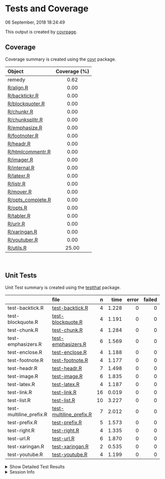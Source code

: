 Tests and Coverage
================
06 September, 2018 18:24:49

This output is created by
[covrpage](https://github.com/yonicd/covrpage).

## Coverage

Coverage summary is created using the
[covr](https://github.com/r-lib/covr) package.

| Object                                     | Coverage (%) |
| :----------------------------------------- | :----------: |
| remedy                                     |     0.62     |
| [R/align.R](../R/align.R)                  |     0.00     |
| [R/backtickr.R](../R/backtickr.R)          |     0.00     |
| [R/blockquoter.R](../R/blockquoter.R)      |     0.00     |
| [R/chunkr.R](../R/chunkr.R)                |     0.00     |
| [R/chunksplitr.R](../R/chunksplitr.R)      |     0.00     |
| [R/emphasize.R](../R/emphasize.R)          |     0.00     |
| [R/footnoter.R](../R/footnoter.R)          |     0.00     |
| [R/headr.R](../R/headr.R)                  |     0.00     |
| [R/htmlcommentr.R](../R/htmlcommentr.R)    |     0.00     |
| [R/imager.R](../R/imager.R)                |     0.00     |
| [R/internal.R](../R/internal.R)            |     0.00     |
| [R/latexr.R](../R/latexr.R)                |     0.00     |
| [R/listr.R](../R/listr.R)                  |     0.00     |
| [R/mover.R](../R/mover.R)                  |     0.00     |
| [R/opts\_complete.R](../R/opts_complete.R) |     0.00     |
| [R/opts.R](../R/opts.R)                    |     0.00     |
| [R/tabler.R](../R/tabler.R)                |     0.00     |
| [R/urlr.R](../R/urlr.R)                    |     0.00     |
| [R/xaringan.R](../R/xaringan.R)            |     0.00     |
| [R/youtuber.R](../R/youtuber.R)            |     0.00     |
| [R/utils.R](../R/utils.R)                  |    25.00     |

<br>

## Unit Tests

Unit Test summary is created using the
[testthat](https://github.com/r-lib/testthat)
package.

|                          | file                                                         |  n |  time | error | failed | skipped | warning |
| ------------------------ | :----------------------------------------------------------- | -: | ----: | ----: | -----: | ------: | ------: |
| test-backtick.R          | [test-backtick.R](testthat/test-backtick.R)                  |  4 | 1.228 |     0 |      0 |       0 |       0 |
| test-blockquote.R        | [test-blockquote.R](testthat/test-blockquote.R)              |  4 | 1.191 |     0 |      0 |       0 |       0 |
| test-chunk.R             | [test-chunk.R](testthat/test-chunk.R)                        |  4 | 1.284 |     0 |      0 |       0 |       0 |
| test-emphasizers.R       | [test-emphasizers.R](testthat/test-emphasizers.R)            |  6 | 1.569 |     0 |      0 |       0 |       0 |
| test-enclose.R           | [test-enclose.R](testthat/test-enclose.R)                    |  4 | 1.188 |     0 |      0 |       0 |       0 |
| test-footnote.R          | [test-footnote.R](testthat/test-footnote.R)                  |  4 | 1.177 |     0 |      0 |       0 |       0 |
| test-headr.R             | [test-headr.R](testthat/test-headr.R)                        |  7 | 1.498 |     0 |      0 |       0 |       0 |
| test-image.R             | [test-image.R](testthat/test-image.R)                        |  6 | 1.835 |     0 |      0 |       0 |       0 |
| test-latex.R             | [test-latex.R](testthat/test-latex.R)                        |  4 | 1.187 |     0 |      0 |       0 |       0 |
| test-link.R              | [test-link.R](testthat/test-link.R)                          | 16 | 0.019 |     0 |      0 |       0 |       0 |
| test-list.R              | [test-list.R](testthat/test-list.R)                          | 10 | 3.227 |     0 |      0 |       0 |       0 |
| test-multiline\_prefix.R | [test-multiline\_prefix.R](testthat/test-multiline_prefix.R) |  7 | 2.012 |     0 |      0 |       0 |       0 |
| test-prefix.R            | [test-prefix.R](testthat/test-prefix.R)                      |  5 | 1.573 |     0 |      0 |       0 |       0 |
| test-right.R             | [test-right.R](testthat/test-right.R)                        |  4 | 1.335 |     0 |      0 |       0 |       0 |
| test-url.R               | [test-url.R](testthat/test-url.R)                            |  6 | 1.870 |     0 |      0 |       0 |       0 |
| test-xaringan.R          | [test-xaringan.R](testthat/test-xaringan.R)                  |  2 | 0.535 |     0 |      0 |       0 |       0 |
| test-youtube.R           | [test-youtube.R](testthat/test-youtube.R)                    |  4 | 1.199 |     0 |      0 |       0 |       0 |

<details closed>

<summary> Show Detailed Test Results
</summary>

| file                                                              | context                         | test                                                       | status | n |  time |
| :---------------------------------------------------------------- | :------------------------------ | :--------------------------------------------------------- | :----- | -: | ----: |
| [test-backtick.R](testthat/test-backtick.R#L17)                   | backticks                       | backticks: empty                                           | PASS   | 1 | 0.226 |
| [test-backtick.R](testthat/test-backtick.R#L30)                   | backticks                       | backticks: highlighted                                     | PASS   | 1 | 0.326 |
| [test-backtick.R](testthat/test-backtick.R#L43)                   | backticks                       | backticks: multiline                                       | PASS   | 1 | 0.326 |
| [test-backtick.R](testthat/test-backtick.R#L56)                   | backticks                       | backticks: multiselect                                     | PASS   | 1 | 0.350 |
| [test-blockquote.R](testthat/test-blockquote.R#L14)               | blockquoter                     | blockquoter: empty                                         | PASS   | 1 | 0.201 |
| [test-blockquote.R](testthat/test-blockquote.R#L26)               | blockquoter                     | blockquoter: highlighted                                   | PASS   | 1 | 0.329 |
| [test-blockquote.R](testthat/test-blockquote.R#L38)               | blockquoter                     | blockquoter: multiline                                     | PASS   | 1 | 0.330 |
| [test-blockquote.R](testthat/test-blockquote.R#L50)               | blockquoter                     | blockquoter: multiparagraph                                | PASS   | 1 | 0.331 |
| [test-chunk.R](testthat/test-chunk.R#L28_L30)                     | chunks                          | splitting: splitting one chunk into two                    | PASS   | 1 | 0.322 |
| [test-chunk.R](testthat/test-chunk.R#L51_L53)                     | chunks                          | params: splitting one chunk into two carrying chunk params | PASS   | 1 | 0.327 |
| [test-chunk.R](testthat/test-chunk.R#L72_L74)                     | chunks                          | creating: full document                                    | PASS   | 1 | 0.308 |
| [test-chunk.R](testthat/test-chunk.R#L93_L95)                     | chunks                          | wrapping: full document                                    | PASS   | 1 | 0.327 |
| [test-emphasizers.R](testthat/test-emphasizers.R#L16)             | emphasizers                     | italics: empty                                             | PASS   | 1 | 0.192 |
| [test-emphasizers.R](testthat/test-emphasizers.R#L29)             | emphasizers                     | italics: highlighted                                       | PASS   | 1 | 0.339 |
| [test-emphasizers.R](testthat/test-emphasizers.R#L47)             | emphasizers                     | bold: empty                                                | PASS   | 1 | 0.189 |
| [test-emphasizers.R](testthat/test-emphasizers.R#L60)             | emphasizers                     | bold: highlighted                                          | PASS   | 1 | 0.334 |
| [test-emphasizers.R](testthat/test-emphasizers.R#L78)             | emphasizers                     | strike: empty                                              | PASS   | 1 | 0.180 |
| [test-emphasizers.R](testthat/test-emphasizers.R#L91)             | emphasizers                     | strike: highlighted                                        | PASS   | 1 | 0.335 |
| [test-enclose.R](testthat/test-enclose.R#L22)                     | enclose                         | enclose: empty                                             | PASS   | 1 | 0.190 |
| [test-enclose.R](testthat/test-enclose.R#L39)                     | enclose                         | enclose: highlighted                                       | PASS   | 1 | 0.331 |
| [test-enclose.R](testthat/test-enclose.R#L55)                     | enclose                         | enclose: multiple lines                                    | PASS   | 1 | 0.332 |
| [test-enclose.R](testthat/test-enclose.R#L69)                     | enclose                         | enclose: multiple selections                               | PASS   | 1 | 0.335 |
| [test-footnote.R](testthat/test-footnote.R#L16)                   | footnotes                       | footnotes: empty                                           | PASS   | 1 | 0.183 |
| [test-footnote.R](testthat/test-footnote.R#L29)                   | footnotes                       | footnotes: highlighted                                     | PASS   | 1 | 0.327 |
| [test-footnote.R](testthat/test-footnote.R#L42)                   | footnotes                       | footnotes: multiline                                       | PASS   | 1 | 0.332 |
| [test-footnote.R](testthat/test-footnote.R#L55)                   | footnotes                       | footnotes: multiselect                                     | PASS   | 1 | 0.335 |
| [test-headr.R](testthat/test-headr.R#L12)                         | headr                           | add headers to source editor: \#                           | PASS   | 1 | 0.191 |
| [test-headr.R](testthat/test-headr.R#L19)                         | headr                           | add headers to source editor: \#\#                         | PASS   | 1 | 0.190 |
| [test-headr.R](testthat/test-headr.R#L26)                         | headr                           | add headers to source editor: \#\#\#                       | PASS   | 1 | 0.184 |
| [test-headr.R](testthat/test-headr.R#L33)                         | headr                           | add headers to source editor: \#\#\#\#                     | PASS   | 1 | 0.194 |
| [test-headr.R](testthat/test-headr.R#L40)                         | headr                           | add headers to source editor: \#\#\#\#\#                   | PASS   | 1 | 0.212 |
| [test-headr.R](testthat/test-headr.R#L47)                         | headr                           | add headers to source editor: \#\#\#\#\#\#                 | PASS   | 1 | 0.192 |
| [test-headr.R](testthat/test-headr.R#L55)                         | headr                           | add headers to source editor: append                       | PASS   | 1 | 0.335 |
| [test-image.R](testthat/test-image.R#L16)                         | images                          | images: empty                                              | PASS   | 1 | 0.199 |
| [test-image.R](testthat/test-image.R#L29)                         | images                          | images: no description bad link                            | PASS   | 1 | 0.336 |
| [test-image.R](testthat/test-image.R#L42)                         | images                          | images: description bad link                               | PASS   | 1 | 0.348 |
| [test-image.R](testthat/test-image.R#L55)                         | images                          | images: no description good link                           | PASS   | 1 | 0.315 |
| [test-image.R](testthat/test-image.R#L68)                         | images                          | images: single word description good link                  | PASS   | 1 | 0.320 |
| [test-image.R](testthat/test-image.R#L81)                         | images                          | images: multiple word description good link                | PASS   | 1 | 0.317 |
| [test-latex.R](testthat/test-latex.R#L16)                         | latex                           | latex: empty                                               | PASS   | 1 | 0.185 |
| [test-latex.R](testthat/test-latex.R#L29)                         | latex                           | latex: highlighted                                         | PASS   | 1 | 0.326 |
| [test-latex.R](testthat/test-latex.R#L42)                         | latex                           | latex: multiline                                           | PASS   | 1 | 0.332 |
| [test-latex.R](testthat/test-latex.R#L55)                         | latex                           | latex: multiselect                                         | PASS   | 1 | 0.344 |
| [test-link.R](testthat/test-link.R#L5)                            | url and relative link detection | urls are detected: www                                     | PASS   | 1 | 0.001 |
| [test-link.R](testthat/test-link.R#L8)                            | url and relative link detection | urls are detected: http                                    | PASS   | 1 | 0.001 |
| [test-link.R](testthat/test-link.R#L11)                           | url and relative link detection | urls are detected: https                                   | PASS   | 1 | 0.001 |
| [test-link.R](testthat/test-link.R#L17)                           | url and relative link detection | (potential) relative links are detected: md                | PASS   | 1 | 0.002 |
| [test-link.R](testthat/test-link.R#L20)                           | url and relative link detection | (potential) relative links are detected: Rmd               | PASS   | 1 | 0.001 |
| [test-link.R](testthat/test-link.R#L23)                           | url and relative link detection | (potential) relative links are detected: subdir file       | PASS   | 1 | 0.001 |
| [test-link.R](testthat/test-link.R#L26)                           | url and relative link detection | (potential) relative links are detected: subdir folder     | PASS   | 1 | 0.001 |
| [test-link.R](testthat/test-link.R#L32)                           | url and relative link detection | image links are detected: png                              | PASS   | 1 | 0.002 |
| [test-link.R](testthat/test-link.R#L35)                           | url and relative link detection | image links are detected: jpg                              | PASS   | 1 | 0.001 |
| [test-link.R](testthat/test-link.R#L38)                           | url and relative link detection | image links are detected: jpeg                             | PASS   | 1 | 0.001 |
| [test-link.R](testthat/test-link.R#L41)                           | url and relative link detection | image links are detected: gif                              | PASS   | 1 | 0.001 |
| [test-link.R](testthat/test-link.R#L47)                           | url and relative link detection | invalid urls/links are not detected: http/s                | PASS   | 2 | 0.002 |
| [test-link.R](testthat/test-link.R#L51)                           | url and relative link detection | invalid urls/links are not detected: www                   | PASS   | 2 | 0.002 |
| [test-link.R](testthat/test-link.R#L55)                           | url and relative link detection | invalid urls/links are not detected: no .com               | PASS   | 1 | 0.002 |
| [test-list.R](testthat/test-list.R#L14)                           | lists                           | unordered lists: empty                                     | PASS   | 1 | 0.129 |
| [test-list.R](testthat/test-list.R#L26)                           | lists                           | unordered lists: highlighted                               | PASS   | 1 | 0.333 |
| [test-list.R](testthat/test-list.R#L38)                           | lists                           | unordered lists: multiple lines                            | PASS   | 1 | 0.327 |
| [test-list.R](testthat/test-list.R#L50)                           | lists                           | unordered lists: multiple paragraphs                       | PASS   | 1 | 0.474 |
| [test-list.R](testthat/test-list.R#L62)                           | lists                           | unordered lists: nested list                               | PASS   | 1 | 0.358 |
| [test-list.R](testthat/test-list.R#L77)                           | lists                           | ordered lists: empty                                       | PASS   | 1 | 0.226 |
| [test-list.R](testthat/test-list.R#L89)                           | lists                           | ordered lists: highlighted                                 | PASS   | 1 | 0.353 |
| [test-list.R](testthat/test-list.R#L101)                          | lists                           | ordered lists: multiple lines                              | PASS   | 1 | 0.343 |
| [test-list.R](testthat/test-list.R#L113)                          | lists                           | ordered lists: multiple paragraphs                         | PASS   | 1 | 0.351 |
| [test-list.R](testthat/test-list.R#L125)                          | lists                           | ordered lists: nested list                                 | PASS   | 1 | 0.333 |
| [test-multiline\_prefix.R](testthat/test-multiline_prefix.R#L21)  | multiline prefix                | prefix: empty                                              | PASS   | 1 | 0.129 |
| [test-multiline\_prefix.R](testthat/test-multiline_prefix.R#L33)  | multiline prefix                | prefix: empty as\_is                                       | PASS   | 1 | 0.193 |
| [test-multiline\_prefix.R](testthat/test-multiline_prefix.R#L49)  | multiline prefix                | prefix: highlighted                                        | PASS   | 1 | 0.344 |
| [test-multiline\_prefix.R](testthat/test-multiline_prefix.R#L65)  | multiline prefix                | prefix: multiple lines                                     | PASS   | 1 | 0.345 |
| [test-multiline\_prefix.R](testthat/test-multiline_prefix.R#L81)  | multiline prefix                | prefix: multiple paragraphs                                | PASS   | 1 | 0.326 |
| [test-multiline\_prefix.R](testthat/test-multiline_prefix.R#L95)  | multiline prefix                | prefix: multiple paragraphs as\_is                         | PASS   | 1 | 0.330 |
| [test-multiline\_prefix.R](testthat/test-multiline_prefix.R#L111) | multiline prefix                | prefix: nested list                                        | PASS   | 1 | 0.345 |
| [test-prefix.R](testthat/test-prefix.R#L20)                       | prefix                          | prefix: empty                                              | PASS   | 1 | 0.186 |
| [test-prefix.R](testthat/test-prefix.R#L36)                       | prefix                          | prefix: line                                               | PASS   | 1 | 0.363 |
| [test-prefix.R](testthat/test-prefix.R#L50)                       | prefix                          | prefix: highlighted                                        | PASS   | 1 | 0.339 |
| [test-prefix.R](testthat/test-prefix.R#L66)                       | prefix                          | prefix: multiple lines                                     | PASS   | 1 | 0.337 |
| [test-prefix.R](testthat/test-prefix.R#L80)                       | prefix                          | prefix: multiple selections                                | PASS   | 1 | 0.348 |
| [test-right.R](testthat/test-right.R#L16)                         | copy text to the right          | rightr: one word                                           | PASS   | 1 | 0.309 |
| [test-right.R](testthat/test-right.R#L29)                         | copy text to the right          | rightr: one word                                           | PASS   | 1 | 0.329 |
| [test-right.R](testthat/test-right.R#L42)                         | copy text to the right          | rightr: multiple words                                     | PASS   | 1 | 0.349 |
| [test-right.R](testthat/test-right.R#L60)                         | copy text to the right          | rightr: highlighting                                       | PASS   | 1 | 0.348 |
| [test-url.R](testthat/test-url.R#L16)                             | urls                            | urls: empty                                                | PASS   | 1 | 0.209 |
| [test-url.R](testthat/test-url.R#L29)                             | urls                            | urls: no description bad link                              | PASS   | 1 | 0.326 |
| [test-url.R](testthat/test-url.R#L42)                             | urls                            | urls: description bad link                                 | PASS   | 1 | 0.324 |
| [test-url.R](testthat/test-url.R#L55)                             | urls                            | urls: no description good link                             | PASS   | 1 | 0.346 |
| [test-url.R](testthat/test-url.R#L68)                             | urls                            | urls: single word description good link                    | PASS   | 1 | 0.332 |
| [test-url.R](testthat/test-url.R#L81)                             | urls                            | urls: multiple word description good link                  | PASS   | 1 | 0.333 |
| [test-xaringan.R](testthat/test-xaringan.R#L24_L26)               | xaringan                        | urls: empty                                                | PASS   | 1 | 0.194 |
| [test-xaringan.R](testthat/test-xaringan.R#L38_L39)               | xaringan                        | urls: highlighted                                          | PASS   | 1 | 0.341 |
| [test-youtube.R](testthat/test-youtube.R#L16_L18)                 | youtube                         | images: empty html                                         | PASS   | 1 | 0.195 |
| [test-youtube.R](testthat/test-youtube.R#L31_L32)                 | youtube                         | images: html                                               | PASS   | 1 | 0.333 |
| [test-youtube.R](testthat/test-youtube.R#L46_L47)                 | youtube                         | images: html width/height                                  | PASS   | 1 | 0.335 |
| [test-youtube.R](testthat/test-youtube.R#L63_L64)                 | youtube                         | images: html width/height                                  | PASS   | 1 | 0.336 |

</details>

<details>

<summary> Session Info </summary>

| Field    | Value                               |
| :------- | :---------------------------------- |
| Version  | R version 3.5.1 (2018-07-02)        |
| Platform | x86\_64-apple-darwin15.6.0 (64-bit) |
| Running  | macOS High Sierra 10.13.5           |
| Language | en\_US                              |
| Timezone | America/New\_York                   |

| Package  | Version |
| :------- | :------ |
| testthat | 2.0.0   |
| covr     | 3.1.0   |
| covrpage | 0.0.55  |

</details>

<!--- Final Status : pass --->
